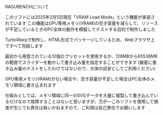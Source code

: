 RAGUBENCHについて

このソフトには2025年2月5日現在「VRAM Load Mode」という機能が実装されています
この機能はGPU専用メモリ(VRAM)の空き容量を減らして、リソースが不足しているときのPC全体の動作を模擬してテストする目的で制作しました

TurboWarpで制作し、HTML形式でパッケージしているため、Webブラウザ上ですべて完結します

最初から用意されている12個のプリセットを使用するか、128MBから65536MBの範囲でスライダーを動かして書き込み量を指定することができます (厳密に書き込み量のテストをしたわけではないので、大体の目安としてご利用ください)

GPU専用メモリ(VRAM)がない場合や、空き容量が不足した場合はPC全体のメモリ領域に書き込まれます

仕組みとしては、メモリ領域に同一のSVGデータを大量に複製して書き込んでいるだけなので故障することはないと思いますが、万が一このソフトを使用して損害が生じても責任は負いかねますので、ご利用は自己責任でお願いします
